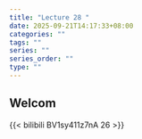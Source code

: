 ```yaml
---
title: "Lecture 28 "
date: 2025-09-21T14:17:33+08:00
categories: ""
tags: ""
series: ""
series_order: ""
type: ""
---
```


## Welcom

{{< bilibili BV1sy411z7nA 26 >}}

